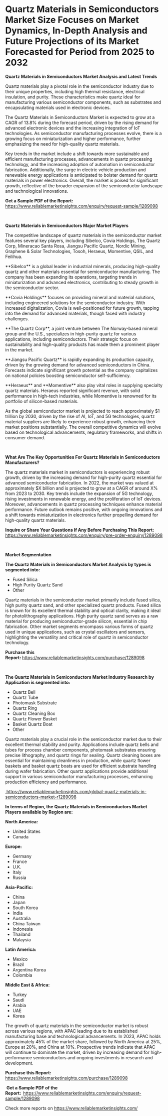 <p><h1>Quartz Materials in Semiconductors Market Size Focuses on Market Dynamics, In-Depth Analysis and Future Projections of its Market Forecasted for Period from 2025 to 2032</h1></p><p><strong>Quartz Materials in Semiconductors Market Analysis and Latest Trends</strong></p>
<p><p>Quartz materials play a pivotal role in the semiconductor industry due to their unique properties, including high thermal resistance, electrical insulation, and purity. These characteristics make quartz ideal for manufacturing various semiconductor components, such as substrates and encapsulating materials used in electronic devices. </p><p>The Quartz Materials in Semiconductors Market is expected to grow at a CAGR of 13.8% during the forecast period, driven by the rising demand for advanced electronic devices and the increasing integration of IoT technologies. As semiconductor manufacturing processes evolve, there is a growing focus on miniaturization and higher performance, further emphasizing the need for high-quality quartz materials. </p><p>Key trends in the market include a shift towards more sustainable and efficient manufacturing processes, advancements in quartz processing technology, and the increasing adoption of automation in semiconductor fabrication. Additionally, the surge in electric vehicle production and renewable energy applications is anticipated to bolster demand for quartz materials in power electronics. Overall, the market is poised for significant growth, reflective of the broader expansion of the semiconductor landscape and technological innovations.</p></p>
<p><strong>Get a Sample PDF of the Report:&nbsp;</strong> <a href="https://www.reliablemarketinsights.com/enquiry/request-sample/1289098?utm_campaign=3361&utm_medium=2&utm_source=Github&utm_content=ia&utm_term=29032025&utm_id=quartz-materials-in-semiconductors">https://www.reliablemarketinsights.com/enquiry/request-sample/1289098</a></p>
<p>&nbsp;</p>
<p><strong>Quartz Materials in Semiconductors Major Market Players</strong></p>
<p><p>The competitive landscape of quartz materials in the semiconductor market features several key players, including Sibelco, Covia Holdings, The Quartz Corp, Mineracao Santa Rosa, Jiangsu Pacific Quartz, Nordic Mining, Graphene & Solar Technologies, Tosoh, Heraeus, Momentive, QSIL, and Feilihua.</p><p>**Sibelco** is a global leader in industrial minerals, producing high-quality quartz and other materials essential for semiconductor manufacturing. The company has been expanding its operations, targeting trends in miniaturization and advanced electronics, contributing to steady growth in the semiconductor sector.</p><p>**Covia Holdings** focuses on providing mineral and material solutions, including engineered solutions for the semiconductor industry. With increased digitalization, Covia is well-positioned for future growth, tapping into the demand for advanced materials, though faced with industry challenges.</p><p>**The Quartz Corp**, a joint venture between The Norway-based mineral group and the U.S., specializes in high-purity quartz for various applications, including semiconductors. Their strategic focus on sustainability and high-quality products has made them a prominent player in the market.</p><p>**Jiangsu Pacific Quartz** is rapidly expanding its production capacity, driven by the growing demand for advanced semiconductors in China. Forecasts indicate significant growth potential as the company capitalizes on national policies boosting semiconductor self-sufficiency.</p><p>**Heraeus** and **Momentive** also play vital roles in supplying specialty quartz materials. Heraeus reported significant revenue, with solid performance in high-tech industries, while Momentive is renowned for its portfolio of silicon-based materials.</p><p>As the global semiconductor market is projected to reach approximately $1 trillion by 2030, driven by the rise of AI, IoT, and 5G technologies, quartz material suppliers are likely to experience robust growth, enhancing their market positions substantially. The overall competitive dynamics will evolve based on technological advancements, regulatory frameworks, and shifts in consumer demand.</p></p>
<p>&nbsp;</p>
<p><strong>What Are The Key Opportunities For Quartz Materials in Semiconductors Manufacturers?</strong></p>
<p><p>The quartz materials market in semiconductors is experiencing robust growth, driven by the increasing demand for high-purity quartz essential for advanced semiconductor fabrication. In 2022, the market was valued at approximately $X billion and is projected to grow at a CAGR of around X% from 2023 to 2030. Key trends include the expansion of 5G technology, rising investments in renewable energy, and the proliferation of IoT devices. Moreover, advancements in quartz processing techniques enhance material performance. Future outlook remains positive, with ongoing innovations and a shift towards miniaturization in electronics further propelling demand for high-quality quartz materials.</p></p>
<p><strong>Inquire or Share Your Questions If Any Before Purchasing This Report:</strong> <a href="https://www.reliablemarketinsights.com/enquiry/pre-order-enquiry/1289098?utm_campaign=3361&utm_medium=2&utm_source=Github&utm_content=ia&utm_term=29032025&utm_id=quartz-materials-in-semiconductors">https://www.reliablemarketinsights.com/enquiry/pre-order-enquiry/1289098</a></p>
<p>&nbsp;</p>
<p><strong>Market Segmentation</strong></p>
<p><strong>The Quartz Materials in Semiconductors Market Analysis by types is segmented into:</strong></p>
<p><ul><li>Fused Silica</li><li>High Purity Quartz Sand</li><li>Other</li></ul></p>
<p><p>Quartz materials in the semiconductor market primarily include fused silica, high purity quartz sand, and other specialized quartz products. Fused silica is known for its excellent thermal stability and optical clarity, making it ideal for photolithography applications. High purity quartz sand serves as a raw material for producing semiconductor-grade silicon, essential in chip fabrication. Other market segments encompass various forms of quartz used in unique applications, such as crystal oscillators and sensors, highlighting the versatility and critical role of quartz in semiconductor technology.</p></p>
<p><strong>Purchase this Report:&nbsp;</strong><a href="https://www.reliablemarketinsights.com/purchase/1289098?utm_campaign=3361&utm_medium=2&utm_source=Github&utm_content=ia&utm_term=29032025&utm_id=quartz-materials-in-semiconductors">https://www.reliablemarketinsights.com/purchase/1289098</a></p>
<p>&nbsp;</p>
<p><strong>The Quartz Materials in Semiconductors Market Industry Research by Application is segmented into:</strong></p>
<p><ul><li>Quartz Bell</li><li>Quartz Tube</li><li>Photomask Substrate</li><li>Quartz Ring</li><li>Quartz Cleaning Box</li><li>Quartz Flower Basket</li><li>Basket Quartz Boat</li><li>Other</li></ul></p>
<p><p>Quartz materials play a crucial role in the semiconductor market due to their excellent thermal stability and purity. Applications include quartz bells and tubes for process chamber components, photomask substrates ensuring precise lithography, and quartz rings for sealing. Quartz cleaning boxes are essential for maintaining cleanliness in production, while quartz flower baskets and basket quartz boats are used for efficient substrate handling during wafer fabrication. Other quartz applications provide additional support in various semiconductor manufacturing processes, enhancing production efficiency and performance.</p></p>
<p><a href="https://www.reliablemarketinsights.com/global-quartz-materials-in-semiconductors-market-r1289098?utm_campaign=3361&utm_medium=2&utm_source=Github&utm_content=ia&utm_term=29032025&utm_id=quartz-materials-in-semiconductors">&nbsp;https://www.reliablemarketinsights.com/global-quartz-materials-in-semiconductors-market-r1289098</a></p>
<p><strong>In terms of Region, the Quartz Materials in Semiconductors Market Players available by Region are:</strong></p>
<p>
    <p> <strong> North America: </strong>
        <ul>
            <li>United States</li>
            <li>Canada</li>
        </ul>
        </p> 
    <p> <strong> Europe: </strong>
        <ul>
            <li>Germany</li>
            <li>France</li>
            <li>U.K.</li>
            <li>Italy</li>
            <li>Russia</li>
        </ul>
        </p> 
    <p> <strong> Asia-Pacific: </strong>
        <ul>
            <li>China</li>
            <li>Japan</li>
            <li>South Korea</li>
            <li>India</li>
            <li>Australia</li>
            <li>China Taiwan</li>
            <li>Indonesia</li>
            <li>Thailand</li>
            <li>Malaysia</li>
        </ul>
        </p> 
    <p> <strong> Latin America: </strong>
        <ul>
            <li>Mexico</li>
            <li>Brazil</li>
            <li>Argentina Korea</li>
            <li>Colombia</li>
        </ul>
        </p> 
    <p> <strong> Middle East & Africa: </strong>
        <ul>
            <li>Turkey</li>
            <li>Saudi</li>
            <li>Arabia</li>
            <li>UAE</li>
            <li>Korea</li>
        </ul>
    </p>
    </p>
<p><p>The growth of quartz materials in the semiconductor market is robust across various regions, with APAC leading due to its established manufacturing base and technological advancements. In 2023, APAC holds approximately 45% of the market share, followed by North America at 25%, Europe at 20%, and China at 10%. Prospective trends indicate that APAC will continue to dominate the market, driven by increasing demand for high-performance semiconductors and ongoing investments in research and development.</p></p>
<p><strong>Purchase this Report: </strong><a href="https://www.reliablemarketinsights.com/purchase/1289098?utm_campaign=3361&utm_medium=2&utm_source=Github&utm_content=ia&utm_term=29032025&utm_id=quartz-materials-in-semiconductors">https://www.reliablemarketinsights.com/purchase/1289098</a></p>
<p>&nbsp;<strong>Get a Sample PDF of the Report:&nbsp;&nbsp;</strong><a href="https://www.reliablemarketinsights.com/enquiry/request-sample/1289098?utm_campaign=3361&utm_medium=2&utm_source=Github&utm_content=ia&utm_term=29032025&utm_id=quartz-materials-in-semiconductors">https://www.reliablemarketinsights.com/enquiry/request-sample/1289098</a></p>
<p><strong></strong></p>
<p>Check more reports on <a href="https://www.reliablemarketinsights.com/?utm_campaign=3361&utm_medium=2&utm_source=Github&utm_content=ia&utm_term=29032025&utm_id=quartz-materials-in-semiconductors">https://www.reliablemarketinsights.com/</a></p>